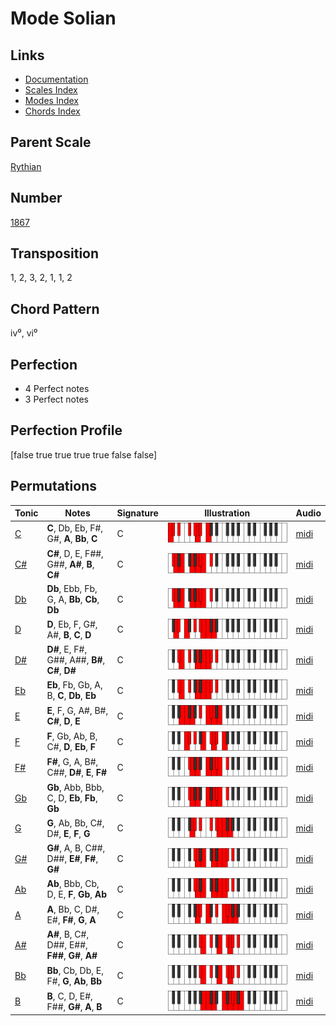 # Mode Solian

## Links

- [Documentation](README.md)
- [Scales Index](Scales.md)
- [Modes Index](Modes.md)
- [Chords Index](Chords.md)

## Parent Scale

[Rythian](ScaleRythian.md)

## Number

[1867](https://ianring.com/musictheory/scales/1867)

## Transposition

1, 2, 3, 2, 1, 1, 2

## Chord Pattern

iv⁰, vi⁰

## Perfection

- 4 Perfect notes
- 3 Perfect notes

## Perfection Profile

[false true true true true false false]

## Permutations

| Tonic | Notes | Signature | Illustration | Audio |
|-------|-------|-----------|--------------|-------|
| [C](ModeCNaturalSolian.md) | **C**, Db, Eb, F#, G#, **A**, **Bb**, **C** | C | ![CNaturalSolian](ModeCNaturalSolian.png) | [midi](https://github.com/edipermadi/music/blob/main/docs/ModeCNaturalSolian.mid?raw=true) |
| [C#](ModeCSharpSolian.md) | **C#**, D, E, F##, G##, **A#**, **B**, **C#** | C | ![CSharpSolian](ModeCSharpSolian.png) | [midi](https://github.com/edipermadi/music/blob/main/docs/ModeCSharpSolian.mid?raw=true) |
| [Db](ModeDFlatSolian.md) | **Db**, Ebb, Fb, G, A, **Bb**, **Cb**, **Db** | C | ![DFlatSolian](ModeDFlatSolian.png) | [midi](https://github.com/edipermadi/music/blob/main/docs/ModeDFlatSolian.mid?raw=true) |
| [D](ModeDNaturalSolian.md) | **D**, Eb, F, G#, A#, **B**, **C**, **D** | C | ![DNaturalSolian](ModeDNaturalSolian.png) | [midi](https://github.com/edipermadi/music/blob/main/docs/ModeDNaturalSolian.mid?raw=true) |
| [D#](ModeDSharpSolian.md) | **D#**, E, F#, G##, A##, **B#**, **C#**, **D#** | C | ![DSharpSolian](ModeDSharpSolian.png) | [midi](https://github.com/edipermadi/music/blob/main/docs/ModeDSharpSolian.mid?raw=true) |
| [Eb](ModeEFlatSolian.md) | **Eb**, Fb, Gb, A, B, **C**, **Db**, **Eb** | C | ![EFlatSolian](ModeEFlatSolian.png) | [midi](https://github.com/edipermadi/music/blob/main/docs/ModeEFlatSolian.mid?raw=true) |
| [E](ModeENaturalSolian.md) | **E**, F, G, A#, B#, **C#**, **D**, **E** | C | ![ENaturalSolian](ModeENaturalSolian.png) | [midi](https://github.com/edipermadi/music/blob/main/docs/ModeENaturalSolian.mid?raw=true) |
| [F](ModeFNaturalSolian.md) | **F**, Gb, Ab, B, C#, **D**, **Eb**, **F** | C | ![FNaturalSolian](ModeFNaturalSolian.png) | [midi](https://github.com/edipermadi/music/blob/main/docs/ModeFNaturalSolian.mid?raw=true) |
| [F#](ModeFSharpSolian.md) | **F#**, G, A, B#, C##, **D#**, **E**, **F#** | C | ![FSharpSolian](ModeFSharpSolian.png) | [midi](https://github.com/edipermadi/music/blob/main/docs/ModeFSharpSolian.mid?raw=true) |
| [Gb](ModeGFlatSolian.md) | **Gb**, Abb, Bbb, C, D, **Eb**, **Fb**, **Gb** | C | ![GFlatSolian](ModeGFlatSolian.png) | [midi](https://github.com/edipermadi/music/blob/main/docs/ModeGFlatSolian.mid?raw=true) |
| [G](ModeGNaturalSolian.md) | **G**, Ab, Bb, C#, D#, **E**, **F**, **G** | C | ![GNaturalSolian](ModeGNaturalSolian.png) | [midi](https://github.com/edipermadi/music/blob/main/docs/ModeGNaturalSolian.mid?raw=true) |
| [G#](ModeGSharpSolian.md) | **G#**, A, B, C##, D##, **E#**, **F#**, **G#** | C | ![GSharpSolian](ModeGSharpSolian.png) | [midi](https://github.com/edipermadi/music/blob/main/docs/ModeGSharpSolian.mid?raw=true) |
| [Ab](ModeAFlatSolian.md) | **Ab**, Bbb, Cb, D, E, **F**, **Gb**, **Ab** | C | ![AFlatSolian](ModeAFlatSolian.png) | [midi](https://github.com/edipermadi/music/blob/main/docs/ModeAFlatSolian.mid?raw=true) |
| [A](ModeANaturalSolian.md) | **A**, Bb, C, D#, E#, **F#**, **G**, **A** | C | ![ANaturalSolian](ModeANaturalSolian.png) | [midi](https://github.com/edipermadi/music/blob/main/docs/ModeANaturalSolian.mid?raw=true) |
| [A#](ModeASharpSolian.md) | **A#**, B, C#, D##, E##, **F##**, **G#**, **A#** | C | ![ASharpSolian](ModeASharpSolian.png) | [midi](https://github.com/edipermadi/music/blob/main/docs/ModeASharpSolian.mid?raw=true) |
| [Bb](ModeBFlatSolian.md) | **Bb**, Cb, Db, E, F#, **G**, **Ab**, **Bb** | C | ![BFlatSolian](ModeBFlatSolian.png) | [midi](https://github.com/edipermadi/music/blob/main/docs/ModeBFlatSolian.mid?raw=true) |
| [B](ModeBNaturalSolian.md) | **B**, C, D, E#, F##, **G#**, **A**, **B** | C | ![BNaturalSolian](ModeBNaturalSolian.png) | [midi](https://github.com/edipermadi/music/blob/main/docs/ModeBNaturalSolian.mid?raw=true) |

